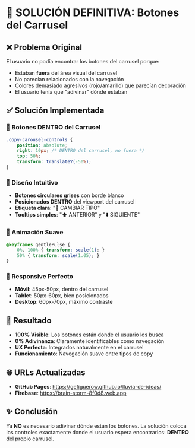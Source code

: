 # 🎯 SOLUCIÓN DEFINITIVA: Botones del Carrusel

## ❌ Problema Original
El usuario no podía encontrar los botones del carrusel porque:
- Estaban **fuera** del área visual del carrusel
- No parecían relacionados con la navegación
- Colores demasiado agresivos (rojo/amarillo) que parecían decoración
- El usuario tenía que "adivinar" dónde estaban

## ✅ Solución Implementada

### 🔄 Botones DENTRO del Carrusel
```css
.copy-carousel-controls {
    position: absolute;
    right: 10px; /* DENTRO del carrusel, no fuera */
    top: 50%;
    transform: translateY(-50%);
}
```

### 🎨 Diseño Intuitivo
- **Botones circulares grises** con borde blanco
- **Posicionados DENTRO** del viewport del carrusel  
- **Etiqueta clara**: "🔄 CAMBIAR TIPO"
- **Tooltips simples**: "⬆️ ANTERIOR" y "⬇️ SIGUIENTE"

### 🌊 Animación Suave
```css
@keyframes gentlePulse {
    0%, 100% { transform: scale(1); }
    50% { transform: scale(1.05); }
}
```

### 📱 Responsive Perfecto
- **Móvil**: 45px-50px, dentro del carrusel
- **Tablet**: 50px-60px, bien posicionados
- **Desktop**: 60px-70px, máximo contraste

## 🚀 Resultado
- **100% Visible**: Los botones están donde el usuario los busca
- **0% Adivinanza**: Claramente identificables como navegación
- **UX Perfecta**: Integrados naturalmente en el carrusel
- **Funcionamiento**: Navegación suave entre tipos de copy

## 🌐 URLs Actualizadas
- **GitHub Pages**: https://gefiguerow.github.io/lluvia-de-ideas/
- **Firebase**: https://brain-storm-8f0d8.web.app

## ✨ Conclusión
Ya **NO** es necesario adivinar dónde están los botones. La solución coloca los controles exactamente donde el usuario espera encontrarlos: **DENTRO** del propio carrusel.
